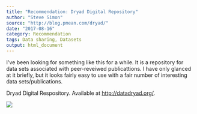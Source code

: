 ```yaml
---
title: "Recommendation: Dryad Digital Repository"
author: "Steve Simon"
source: "http://blog.pmean.com/dryad/"
date: "2017-08-16"
category: Recommendation
tags: Data sharing, Datasets
output: html_document
---
```


I've been looking for something like this for a while. It is a
repository for data sets associated with peer-reveiwed publicattions. I
have only glanced at it briefly, but it looks fairly easy to use with a
fair number of interesting data sets/publications.

<!---More--->

Dryad Digital Respository. Available at <http://datadryad.org/>.

![](http://www.pmean.com/images/images/17/dryad01.png)




